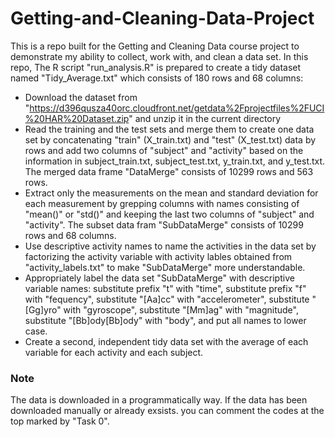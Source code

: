 # Getting-and-Cleaning-Data-Project
This is a repo built for the Getting and Cleaning Data course project to demonstrate my ability to collect, work with, and clean a data set. 
In this repo, The R script "run_analysis.R" is prepared to create a tidy dataset named "Tidy_Average.txt" which consists of 180 rows and 68 columns:
* Download the dataset from "https://d396qusza40orc.cloudfront.net/getdata%2Fprojectfiles%2FUCI%20HAR%20Dataset.zip" and unzip it in the current directory
* Read the training and the test sets and merge them to create one data set by concatenating "train" (X_train.txt) and "test" (X_test.txt) data by rows and add two columns of "subject" and "activity" based on the information in subject_train.txt, subject_test.txt, y_train.txt, and y_test.txt. The merged data frame "DataMerge" consists of 10299 rows and 563 rows.
* Extract only the measurements on the mean and standard deviation for each measurement by grepping columns with names consisting of "mean()" or "std()" and keeping the last two columns of "subject" and "activity". The subset data fram "SubDataMerge" consists of 10299 rows and 68 columns.
* Use descriptive activity names to name the activities in the data set by factorizing the activity variable with activity lables obtained from "activity_labels.txt" to make "SubDataMerge" more understandable.
* Appropriately label the data set "SubDataMerge" with descriptive variable names: substitute prefix "t" with "time", substitute prefix "f" with "fequency", substitute "[Aa]cc" with "accelerometer", substitute "[Gg]yro" with "gyroscope", substitute "[Mm]ag" with "magnitude", substitute "[Bb]ody[Bb]ody" with "body", and put all names to lower case.
* Create a second, independent tidy data set with the average of each variable for each activity and each subject.

### Note
The data is downloaded in a programmatically way. If the data has been downloaded manually or already exsists. you can comment the codes at the top marked by "Task 0".
